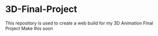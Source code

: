 # 3D-Final-Project
This repository is used to create a web build for my 3D Animation Final Project
Make this soon
